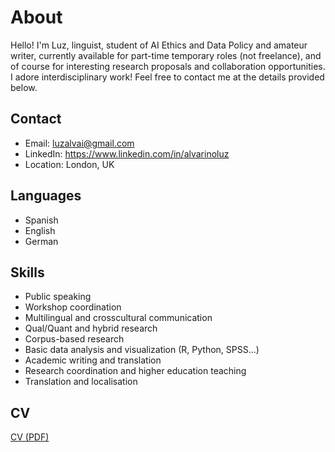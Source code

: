 # About

Hello! I'm Luz, linguist, student of AI Ethics and Data Policy and amateur writer, currently available for part-time temporary roles (not freelance), and of course for interesting research proposals and collaboration opportunities. I adore interdisciplinary work! Feel free to contact me at the details provided below.

## Contact
- Email: luzalvai@gmail.com
- LinkedIn: https://www.linkedin.com/in/alvarinoluz
- Location: London, UK

## Languages
- Spanish
- English
- German

## Skills 
- Public speaking
- Workshop coordination
- Multilingual and crosscultural communication
- Qual/Quant and hybrid research
- Corpus-based research
- Basic data analysis and visualization (R, Python, SPSS...)
- Academic writing and translation
- Research coordination and higher education teaching
- Translation and localisation  

## CV 
[CV (PDF)](./CV.pdf)
